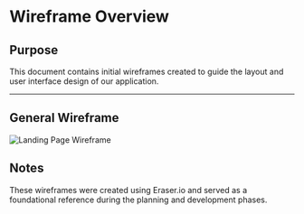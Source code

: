# Wireframe Overview

## Purpose
This document contains initial wireframes created to guide the layout and user interface design of our application.

---

## General  Wireframe

![Landing Page Wireframe](./images/landing_wireframe.png)


## Notes
These wireframes were created using Eraser.io and served as a foundational reference during the planning and development phases.
